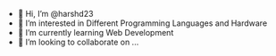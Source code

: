- 👋 Hi, I’m @harshd23
- 👀 I’m interested in Different Programming Languages and Hardware
- 🌱 I’m currently learning Web Development
- 💞️ I’m looking to collaborate on ...

<!---
harshd23/harshd23 is a ✨ special ✨ repository because its `README.md` (this file) appears on your GitHub profile.
You can click the Preview link to take a look at your changes.
--->
